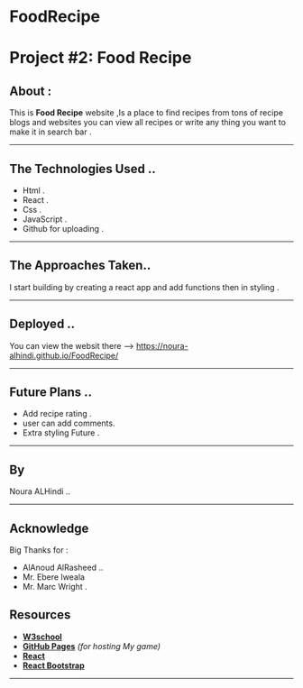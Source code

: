 # FoodRecipe
#  Project #2: Food Recipe 

 ## About :

 This is  **Food Recipe** website ,Is a place to find recipes from tons of recipe blogs and websites you can view all recipes  or write any thing you want to make it in search bar .

 ---

 ## The Technologies Used ..
- Html .
- React .
- Css .
- JavaScript .
- Github for uploading  . 

 ---

 ## The Approaches  Taken..
I start building by creating a react app and add functions then in styling . 

 ---

 ##  Deployed ..
   You can view the websit there --> https://noura-alhindi.github.io/FoodRecipe/

 ---
## Future Plans ..
- Add recipe rating .
- user can add comments.
- Extra styling Future .


 ---
 ## By

 Noura ALHindi ..

 ---
## Acknowledge
Big Thanks for :
- AlAnoud AlRasheed ..
- Mr. Ebere Iweala
- Mr. Marc Wright .
## Resources

 - **[W3school](https://www.w3schools.com)**
- **[GitHub Pages](https://github.com)** _(for hosting My game)_
- **[React](https://reactjs.org/)**
- **[React Bootstrap](https://react-bootstrap.github.io)**

----